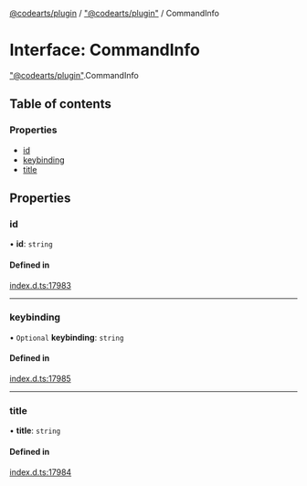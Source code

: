 [@codearts/plugin](../README.md) / ["@codearts/plugin"](../modules/_codearts_plugin_.md) / CommandInfo

# Interface: CommandInfo

["@codearts/plugin"](../modules/_codearts_plugin_.md).CommandInfo

## Table of contents

### Properties

- [id](codearts_plugin_.CommandInfo.md#id)
- [keybinding](codearts_plugin_.CommandInfo.md#keybinding)
- [title](codearts_plugin_.CommandInfo.md#title)

## Properties

### id

• **id**: `string`

#### Defined in

[index.d.ts:17983](https://github.com/xyz-fish/cloudide-plugin-api/blob/9927cd6/index.d.ts#L17983)

___

### keybinding

• `Optional` **keybinding**: `string`

#### Defined in

[index.d.ts:17985](https://github.com/xyz-fish/cloudide-plugin-api/blob/9927cd6/index.d.ts#L17985)

___

### title

• **title**: `string`

#### Defined in

[index.d.ts:17984](https://github.com/xyz-fish/cloudide-plugin-api/blob/9927cd6/index.d.ts#L17984)
